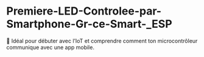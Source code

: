 # Premiere-LED-Controlee-par-Smartphone-Gr-ce-Smart-_ESP
🚀 Idéal pour débuter avec l’IoT et comprendre comment ton microcontrôleur communique avec une app mobile.
